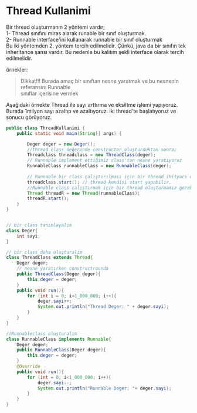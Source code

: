 # Thread Kullanimi
Bir thread oluşturmanın 2 yöntemi vardır;  
1- Thread sınıfını miras alarak runable bir sınıf oluşturmak.  
2- Runnable interface'ini kullanarak runnable bir sınıf oluşturmak  
Bu iki yöntemden 2. yöntem tercih edilmelidir. Çünkü, java da bir sınıfın tek  
inheritance şansı vardır. Bu nedenle bu kalıtım şekli interface olarak tercih edilmelidir.  

örnekler:
> Dikkat!!! Burada amaç bir sınıftan nesne yaratmak ve bu nesnenin referansını Runnable  
> sınıflar içerisine vermek  

Aşağıdaki örnekte Thread ile sayı arttırma ve eksiltme işlemi yapıyoruz.  
Burada 1milyon sayı azaltıp ve azaltıyoruz. iki thread'te başlatıyoruz ve sonucu görüyoruz.
```java
public class ThreadKullanimi {
    public static void main(String[] args) {

        Deger deger = new Deger();
        //Thread class değerinde constructor oluşturduktan sonra;
        Threadclass threadclass = new ThreadClass(deger);
        // Runnable implement ettiğimiz class'tan nesne yaratıyoruz
        RunnableClass runnableClass = new RunnableClass(deger);
        
        // Runnable bir class çalıştırılması için bir thread ihityacı duyar.
        threadclass.start(); // thread kendisi start yapabilir.
        //Runnable class çalıştırmak için bir thread oluşturmamız gerekir.
        Thread threadR = new Thread(runnableClass);
        threadR.start();
    }
}


// bir class tanımlayalım
class Deger{
    int sayi;
}

// bir class daha oluşturalım
class ThreadClass extends Thread{
    Deger deger;
    // nesne yaratırken constructrounda
    public ThreadClass(Deger deger){
        this.deger = deger;
    }
    public void run(){
        for (int i = 0; i<1_000_000; i++){
            deger.sayi++;
            System.out.println("Thread Deger: " + deger.sayi);
        }
    }
}

//Runnableclass oluşturalım
class RunnableClass implements Runnable{
    Deger deger;
    public RunnableClass(Deger deger){
        this.deger = deger;
    }
    @Override
    public void run(){
        for (int = 0; i<1_000_000; i++){
            deger.sayi--;
            System.out.println("Runnable Deger: "+ deger.sayi);
        }
    }
}
```